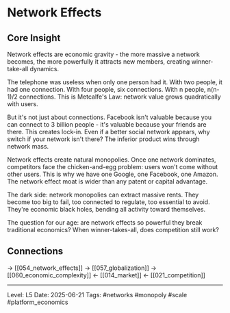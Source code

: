 # Network Effects

## Core Insight
Network effects are economic gravity - the more massive a network becomes, the more powerfully it attracts new members, creating winner-take-all dynamics.

The telephone was useless when only one person had it. With two people, it had one connection. With four people, six connections. With n people, n(n-1)/2 connections. This is Metcalfe's Law: network value grows quadratically with users.

But it's not just about connections. Facebook isn't valuable because you can connect to 3 billion people - it's valuable because your friends are there. This creates lock-in. Even if a better social network appears, why switch if your network isn't there? The inferior product wins through network mass.

Network effects create natural monopolies. Once one network dominates, competitors face the chicken-and-egg problem: users won't come without other users. This is why we have one Google, one Facebook, one Amazon. The network effect moat is wider than any patent or capital advantage.

The dark side: network monopolies can extract massive rents. They become too big to fail, too connected to regulate, too essential to avoid. They're economic black holes, bending all activity toward themselves.

The question for our age: are network effects so powerful they break traditional economics? When winner-takes-all, does competition still work?

## Connections
→ [[054_network_effects]]
→ [[057_globalization]]
→ [[060_economic_complexity]]
← [[014_market]]
← [[021_competition]]

---
Level: L5
Date: 2025-06-21
Tags: #networks #monopoly #scale #platform_economics